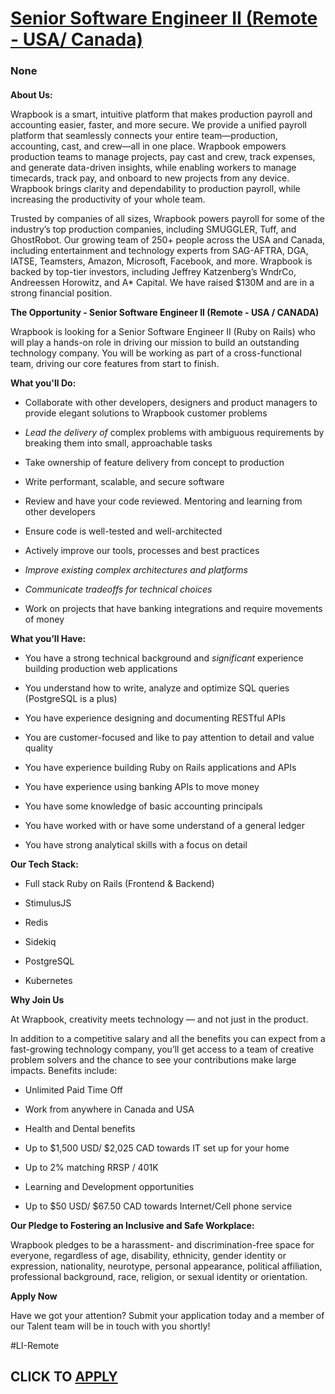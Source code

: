 # [Senior Software Engineer II (Remote - USA/ Canada)](https://www.remotewlb.com/apply/senior-software-engineer-ii-remote-usa-canada)  
### None  
####  

**About Us:**

Wrapbook is a smart, intuitive platform that makes production payroll and accounting easier, faster, and more secure. We provide a unified payroll platform that seamlessly connects your entire team—production, accounting, cast, and crew—all in one place. Wrapbook empowers production teams to manage projects, pay cast and crew, track expenses, and generate data-driven insights, while enabling workers to manage timecards, track pay, and onboard to new projects from any device. Wrapbook brings clarity and dependability to production payroll, while increasing the productivity of your whole team.

Trusted by companies of all sizes, Wrapbook powers payroll for some of the industry’s top production companies, including SMUGGLER, Tuff, and GhostRobot. Our growing team of 250+ people across the USA and Canada, including entertainment and technology experts from SAG-AFTRA, DGA, IATSE, Teamsters, Amazon, Microsoft, Facebook, and more. Wrapbook is backed by top-tier investors, including Jeffrey Katzenberg’s WndrCo, Andreessen Horowitz, and A* Capital. We have raised $130M and are in a strong financial position.

 **The Opportunity - Senior Software Engineer II (Remote - USA / CANADA)**

Wrapbook is looking for a Senior Software Engineer II (Ruby on Rails) who will play a hands-on role in driving our mission to build an outstanding technology company. You will be working as part of a cross-functional team, driving our core features from start to finish.

 **What you'll Do:**

  * Collaborate with other developers, designers and product managers to provide elegant solutions to Wrapbook customer problems

  *  _Lead the delivery of_ complex problems with ambiguous requirements by breaking them into small, approachable tasks

  * Take ownership of feature delivery from concept to production

  * Write performant, scalable, and secure software

  * Review and have your code reviewed. Mentoring and learning from other developers

  * Ensure code is well-tested and well-architected

  * Actively improve our tools, processes and best practices

  *  _Improve existing complex architectures and platforms_

  *  _Communicate tradeoffs for technical choices_

  * Work on projects that have banking integrations and require movements of money

 **What you’ll Have:**

  * You have a strong technical background and _significant_ experience building production web applications

  * You understand how to write, analyze and optimize SQL queries (PostgreSQL is a plus)

  * You have experience designing and documenting RESTful APIs

  * You are customer-focused and like to pay attention to detail and value quality

  * You have experience building Ruby on Rails applications and APIs

  * You have experience using banking APIs to move money

  * You have some knowledge of basic accounting principals

  * You have worked with or have some understand of a general ledger

  * You have strong analytical skills with a focus on detail

 **Our Tech Stack:**

  * Full stack Ruby on Rails (Frontend & Backend)

  * StimulusJS

  * Redis

  * Sidekiq

  * PostgreSQL

  * Kubernetes

 **Why Join Us**

At Wrapbook, creativity meets technology — and not just in the product.

In addition to a competitive salary and all the benefits you can expect from a fast-growing technology company, you’ll get access to a team of creative problem solvers and the chance to see your contributions make large impacts. Benefits include:

  * Unlimited Paid Time Off

  * Work from anywhere in Canada and USA

  * Health and Dental benefits

  * Up to $1,500 USD/ $2,025 CAD towards IT set up for your home

  * Up to 2% matching RRSP / 401K

  * Learning and Development opportunities

  * Up to $50 USD/ $67.50 CAD towards Internet/Cell phone service

 **Our Pledge to Fostering an Inclusive and Safe Workplace:**

Wrapbook pledges to be a harassment- and discrimination-free space for everyone, regardless of age, disability, ethnicity, gender identity or expression, nationality, neurotype, personal appearance, political affiliation, professional background, race, religion, or sexual identity or orientation.

 **Apply Now**

Have we got your attention? Submit your application today and a member of our Talent team will be in touch with you shortly!

#LI-Remote

  
## CLICK TO [APPLY](https://www.remotewlb.com/apply/senior-software-engineer-ii-remote-usa-canada)

